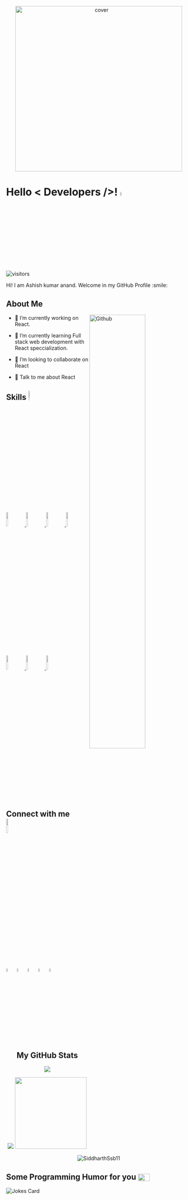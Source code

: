 <div align="center">
<img width="95%" height = "450px" src="https://c.tenor.com/3bTxZ4HdrysAAAAC/pixels-neon.gif" alt="cover" />
</div>

<h1> Hello < Developers />! <img src = "https://raw.githubusercontent.com/MartinHeinz/MartinHeinz/master/wave.gif" width = "5%" height="5%"> </h1>
<p align='center'>

![visitors](https://visitor-badge.glitch.me/badge?page_id=https://github.com/UtkarshSinghChouhan.https://github.com/ashishkranand)

</p>
<div size='20px'> Hi! I am Ashish kumar anand. Welcome in my GitHub Profile :smile: 
</div>

<h2> About Me </h2>

<img width="55%" align="right" alt="Github" src="https://raw.githubusercontent.com/onimur/.github/master/.resources/git-header.svg" />


- 🔭 I’m currently working on React.


- 🌱 I’m currently learning Full stack web development with React speccialization. 

- 👯 I’m looking to collaborate on React 

- 💬 Talk to me about React 

<h2> Skills <img src = "https://media2.giphy.com/media/QssGEmpkyEOhBCb7e1/giphy.gif?cid=ecf05e47a0n3gi1bfqntqmob8g9aid1oyj2wr3ds3mg700bl&rid=giphy.gif" width = "4%" height ="8%"> </h2>
<a href= https://github.com/https://github.com/ashishkranand?tab=repositories&q=&type=&language=html&sort= > <img width ='10%' src ='https://raw.githubusercontent.com/rahulbanerjee26/githubAboutMeGenerator/main/icons/html.svg'> </a>
<a href= https://github.com/https://github.com/ashishkranand?tab=repositories&q=&type=&language=css&sort= > <img width ='10%' src ='https://raw.githubusercontent.com/rahulbanerjee26/githubAboutMeGenerator/main/icons/css.svg'> </a>
<a href= https://github.com/https://github.com/ashishkranand?tab=repositories&q=&type=&language=bootstrap&sort= > <img width ='10%' src ='https://raw.githubusercontent.com/rahulbanerjee26/githubAboutMeGenerator/main/icons/bootstrap.svg'> </a>
<a href= https://github.com/https://github.com/ashishkranand?tab=repositories&q=&type=&language=javascript&sort= > <img width ='10%' src ='https://raw.githubusercontent.com/rahulbanerjee26/githubAboutMeGenerator/main/icons/javascript.svg'> </a>
<a href= https://github.com/https://github.com/ashishkranand?tab=repositories&q=&type=&language=cpp&sort= > <img width ='10%' src ='https://raw.githubusercontent.com/rahulbanerjee26/githubAboutMeGenerator/main/icons/cpp.svg'> </a>
<a href= https://github.com/https://github.com/ashishkranand?tab=repositories&q=&type=&language=java&sort= > <img width ='10%' src ='https://raw.githubusercontent.com/rahulbanerjee26/githubAboutMeGenerator/main/icons/java.svg'> </a>
<a href= https://github.com/https://github.com/ashishkranand?tab=repositories&q=&type=&language=python&sort= > <img width ='10%' src ='https://raw.githubusercontent.com/rahulbanerjee26/githubAboutMeGenerator/main/icons/python.svg'> </a>

<h2> Connect with me <img src='https://raw.githubusercontent.com/ShahriarShafin/ShahriarShafin/main/Assets/handshake.gif' width="10%"> </h2>
<a href = 'https://www.linkedin.com/in/https://www.linkedin.com/in/ashish-kumar-anand-526597215/'> <img width = '5%' align= 'center'  src="https://raw.githubusercontent.com/rahulbanerjee26/githubAboutMeGenerator/main/icons/linked-in-alt.svg"/></a> 
<a href = 'https://www.twitter.com/https://twitter.com/Ashishk02432366'> <img width = '5%' align= 'center' src="https://raw.githubusercontent.com/rahulbanerjee26/githubAboutMeGenerator/main/icons/twitter.svg"/></a> 
<a href = 'https://github.com/ashishkranand'> <img width = '5%' align= 'center' src="https://raw.githubusercontent.com/rahulbanerjee26/githubAboutMeGenerator/main/icons/github.svg"/></a> 
<a href = 'https://www.instagram.com/its_ak_anand/'> <img width = '5%' align= 'center' src="https://raw.githubusercontent.com/rahulbanerjee26/githubAboutMeGenerator/main/icons/instagram.svg"/></a> 
<a href = 'https://www.facebook.com/ashishkumar.anand.0125/'> <img width = '5%' align= 'center' src="https://raw.githubusercontent.com/rahulbanerjee26/githubAboutMeGenerator/main/icons/facebook.svg"/></a> 

<h2 align='center'> My GitHub Stats  </h2>

  <p align = "center"><img src="https://github-readme-streak-stats.herokuapp.com/?user=ashishkranand&theme=radical"> </p> 
  <p align = "center"><img src = "https://github-readme-stats.vercel.app/api?username=ashishkranand&show_icons=true&theme=radical">
 <img src="https://github-readme-stats.vercel.app/api/top-langs/?username=ashishkranand&theme=radical" weidth = "50%" height="195px">  </p>
  
  
  <p align="center"> <img src="https://activity-graph.herokuapp.com/graph?username=ashishkranand&bg_color=1F222E&color=F8D866&line=F85D7F&point=FFFFFF&hide_border=false&theme=gotham" alt="SiddharthSsb11" /> </p>

<h2> Some Programming Humor for you <img align ='center' src='https://c.tenor.com/7K719wmyoOIAAAAd/lmao-big-funny.gif' width = '32px' height = "20px"></h2>

![Jokes Card](https://readme-jokes.vercel.app/api?theme=default)
